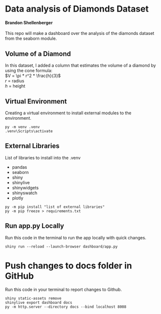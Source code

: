 # Data analysis of Diamonds Dataset
#### Brandon Shellenberger
This repo will make a dashboard over the analysis of the diamonds dataset from the seaborn module.

## Volume of a Diamond
In this dataset, I added a column that estimates the volume of a diamond by using the cone formula:<br>
$`V = \pi * r^2 * \frac{h}{3}`$<br>
$`r`$ = radius<br>
$`h`$ = height<br>

## Virtual Environment
Creating a virtual environment to install external modules to the environment.
```shell
py -m venv .venv
.venv\Scripts\activate
```

## External Libraries
List of libraries to install into the .venv
-  pandas
-  seaborn
-  shiny
-  shinylive
-  shinywidgets
-  shinyswatch
-  plotly
```shell
py -m pip install "list of external libraries"
py -m pip freeze > requirements.txt
```

## Run app.py Locally
Run this code in the terminal to run the app locally with quick changes.
```shell
shiny run --reload --launch-browser dashboard/app.py
```

# Push changes to docs folder in GitHub
Run this code in your terminal to report changes to Github.
```shell
shiny static-assets remove
shinylive export dashboard docs
py -m http.server --directory docs --bind localhost 8008
```